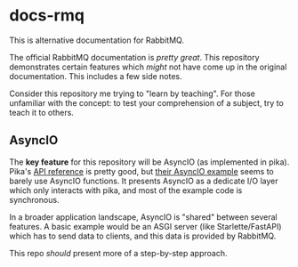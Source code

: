 # docs-rmq

This is alternative documentation for RabbitMQ.

The official RabbitMQ documentation is *pretty great*.
This repository demonstrates certain features which *might* not have come up
in the original documentation. This includes a few side notes.

Consider this repository me trying to "learn by teaching".
For those unfamiliar with the concept: to test your comprehension of a subject,
try to teach it to others.

## AsyncIO

The **key feature** for this repository will be AsyncIO (as implemented in pika).
Pika's [API reference](https://pika.readthedocs.io/en/stable/modules/adapters/asyncio.html)
is pretty good, but [their AsyncIO example](https://github.com/pika/pika/blob/96a92379346285a8f53dd0b3f76cb26f45baf350/examples/asynchronous_publisher_example.py)
seems to barely use AsyncIO functions.  It presents AsyncIO as a dedicate I/O layer which only interacts
with pika, and most of the example code is synchronous.

In a broader application landscape, AsyncIO is "shared" between several features.
A basic example would be an ASGI server (like Starlette/FastAPI) which
has to send data to clients, and this data is provided by RabbitMQ.

This repo *should* present more of a step-by-step approach.